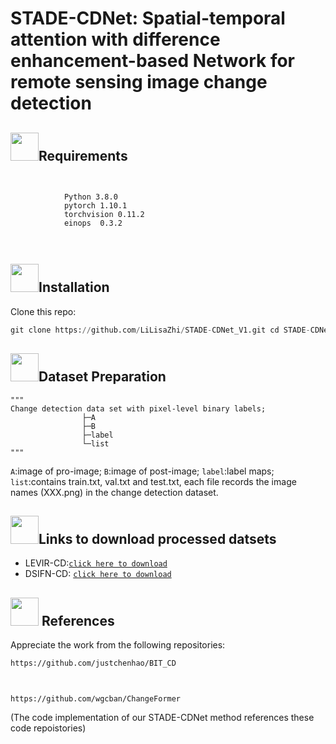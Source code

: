 # STADE-CDNet: Spatial-temporal attention with difference enhancement-based Network for remote sensing image change detection
## <img src="https://github.com/Lilith-ZZZ/STADE-CDNet_V1/blob/main/image/1%20(2).png" width="45" height="45">Requirements
<img src="https://github.com/Lilith-ZZZ/STADE-CDNet_V1/blob/main/image/33.png" width="15" height="15"><img src="https://github.com/Lilith-ZZZ/STADE-CDNet_V1/blob/main/image/33.png" width="15" height="15"><img src="https://github.com/Lilith-ZZZ/STADE-CDNet_V1/blob/main/image/33.png" width="15" height="15">
                
                Python 3.8.0
                pytorch 1.10.1
                torchvision 0.11.2
                einops  0.3.2
                
<img src="https://github.com/Lilith-ZZZ/STADE-CDNet_V1/blob/main/image/33.png" width="15" height="15"><img src="https://github.com/Lilith-ZZZ/STADE-CDNet_V1/blob/main/image/33.png" width="15" height="15"><img src="https://github.com/Lilith-ZZZ/STADE-CDNet_V1/blob/main/image/33.png" width="15" height="15">
## <img src="https://github.com/Lilith-ZZZ/STADE-CDNet_V1/blob/main/image/5.png" width="45" height="45">Installation
Clone this repo:
```python
git clone https://github.com/LiLisaZhi/STADE-CDNet_V1.git cd STADE-CDNet

 ```
                
## <img src="https://github.com/Lilith-ZZZ/STADE-CDNet_V1/blob/main/image/7.png" width="45" height="45">Dataset Preparation

```
"""
Change detection data set with pixel-level binary labels;
                ├─A
                ├─B
                ├─label
                └─list
"""
```
`A`:image of pro-image;
`B`:image of post-image;
`label`:label maps;
`list`:contains train.txt, val.txt and test.txt, each file records the image names (XXX.png) in the change detection dataset.

## <img src="https://github.com/Lilith-ZZZ/STADE-CDNet_V1/blob/main/image/66.png" width="45" height="45">Links to download processed datsets
- LEVIR-CD:[`click here to download`](https://justchenhao.github.io/LEVIR/)
- DSIFN-CD: [`click here to download`](https://github.com/GeoZcx/A-deeply-supervised-image-fusion-network-for-change-detection-in-remote-sensing-images/tree/master/dataset)
## <img src="https://github.com/Lilith-ZZZ/STADE-CDNet_V1/blob/main/image/7.png" width="45" height="45"> References 
Appreciate the work from the following repositories:
```
https://github.com/justchenhao/BIT_CD 
```
<img src="https://github.com/Lilith-ZZZ/STADE-CDNet_V1/blob/main/image/33.png" width="15" height="15"><img src="https://github.com/Lilith-ZZZ/STADE-CDNet_V1/blob/main/image/33.png" width="15" height="15"><img src="https://github.com/Lilith-ZZZ/STADE-CDNet_V1/blob/main/image/33.png" width="15" height="15"><img src="https://github.com/Lilith-ZZZ/STADE-CDNet_V1/blob/main/image/33.png" width="15" height="15"><img src="https://github.com/Lilith-ZZZ/STADE-CDNet_V1/blob/main/image/33.png" width="15" height="15"><img src="https://github.com/Lilith-ZZZ/STADE-CDNet_V1/blob/main/image/33.png" width="15" height="15"><img src="https://github.com/Lilith-ZZZ/STADE-CDNet_V1/blob/main/image/33.png" width="15" height="15"><img src="https://github.com/Lilith-ZZZ/STADE-CDNet_V1/blob/main/image/33.png" width="15" height="15"><img src="https://github.com/Lilith-ZZZ/STADE-CDNet_V1/blob/main/image/33.png" width="15" height="15">
```
https://github.com/wgcban/ChangeFormer
```

(The code implementation of our STADE-CDNet method references these code repoistories)
